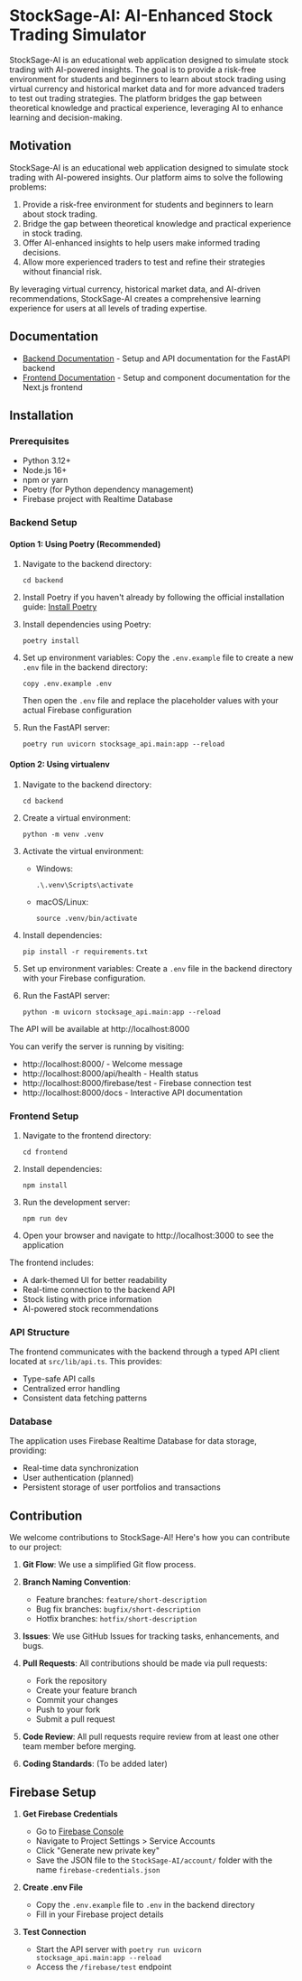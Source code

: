 # StockSage-AI: AI-Enhanced Stock Trading Simulator

StockSage-AI is an educational web application designed to simulate stock trading with AI-powered insights. The goal is to provide a risk-free environment for students and beginners to learn about stock trading using virtual currency and historical market data and for more advanced traders to test out trading strategies. The platform bridges the gap between theoretical knowledge and practical experience, leveraging AI to enhance learning and decision-making.

## Motivation

StockSage-AI is an educational web application designed to simulate stock trading with AI-powered insights. Our platform aims to solve the following problems:

1. Provide a risk-free environment for students and beginners to learn about stock trading.
2. Bridge the gap between theoretical knowledge and practical experience in stock trading.
3. Offer AI-enhanced insights to help users make informed trading decisions.
4. Allow more experienced traders to test and refine their strategies without financial risk.

By leveraging virtual currency, historical market data, and AI-driven recommendations, StockSage-AI creates a comprehensive learning experience for users at all levels of trading expertise.

## Documentation

- [Backend Documentation](backend/README.md) - Setup and API documentation for the FastAPI backend
- [Frontend Documentation](frontend/README.md) - Setup and component documentation for the Next.js frontend

## Installation

### Prerequisites
- Python 3.12+
- Node.js 16+
- npm or yarn
- Poetry (for Python dependency management)
- Firebase project with Realtime Database

### Backend Setup

#### Option 1: Using Poetry (Recommended)

1. Navigate to the backend directory:
   ```
   cd backend
   ```

2. Install Poetry if you haven't already by following the official installation guide:
   [Install Poetry](https://python-poetry.org/docs/#installation)

3. Install dependencies using Poetry:
   ```
   poetry install
   ```

4. Set up environment variables:
   Copy the `.env.example` file to create a new `.env` file in the backend directory:

   ```
   copy .env.example .env
   ```

   Then open the `.env` file and replace the placeholder values with your actual Firebase configuration

5. Run the FastAPI server:
   ```
   poetry run uvicorn stocksage_api.main:app --reload
   ```

#### Option 2: Using virtualenv

1. Navigate to the backend directory:
   ```
   cd backend
   ```

2. Create a virtual environment:
   ```
   python -m venv .venv
   ```

3. Activate the virtual environment:
   - Windows:
     ```
     .\.venv\Scripts\activate
     ```
   - macOS/Linux:
     ```
     source .venv/bin/activate
     ```

4. Install dependencies:
   ```
   pip install -r requirements.txt
   ```

5. Set up environment variables:
   Create a `.env` file in the backend directory with your Firebase configuration.

6. Run the FastAPI server:
   ```
   python -m uvicorn stocksage_api.main:app --reload
   ```

The API will be available at http://localhost:8000
   
You can verify the server is running by visiting:
- http://localhost:8000/ - Welcome message
- http://localhost:8000/api/health - Health status
- http://localhost:8000/firebase/test - Firebase connection test
- http://localhost:8000/docs - Interactive API documentation

### Frontend Setup
1. Navigate to the frontend directory:
   ```
   cd frontend
   ```

2. Install dependencies:
   ```
   npm install
   ```

3. Run the development server:
   ```
   npm run dev
   ```
   
4. Open your browser and navigate to http://localhost:3000 to see the application

The frontend includes:
- A dark-themed UI for better readability
- Real-time connection to the backend API
- Stock listing with price information
- AI-powered stock recommendations

### API Structure
The frontend communicates with the backend through a typed API client located at `src/lib/api.ts`. This provides:
- Type-safe API calls
- Centralized error handling
- Consistent data fetching patterns

### Database
The application uses Firebase Realtime Database for data storage, providing:
- Real-time data synchronization
- User authentication (planned)
- Persistent storage of user portfolios and transactions

## Contribution

We welcome contributions to StockSage-AI! Here's how you can contribute to our project:

1. **Git Flow**: We use a simplified Git flow process.

2. **Branch Naming Convention**: 
   - Feature branches: `feature/short-description`
   - Bug fix branches: `bugfix/short-description`
   - Hotfix branches: `hotfix/short-description`

3. **Issues**: We use GitHub Issues for tracking tasks, enhancements, and bugs.

4. **Pull Requests**: All contributions should be made via pull requests:
   - Fork the repository
   - Create your feature branch
   - Commit your changes
   - Push to your fork
   - Submit a pull request

5. **Code Review**: All pull requests require review from at least one other team member before merging.

6. **Coding Standards**: (To be added later)


## Firebase Setup

1. **Get Firebase Credentials**
   - Go to [Firebase Console](https://console.firebase.google.com/)
   - Navigate to Project Settings > Service Accounts
   - Click "Generate new private key"
   - Save the JSON file to the `StockSage-AI/account/` folder with the name `firebase-credentials.json`
   
2. **Create .env File**
   - Copy the `.env.example` file to `.env` in the backend directory
   - Fill in your Firebase project details

3. **Test Connection**
   - Start the API server with `poetry run uvicorn stocksage_api.main:app --reload`
   - Access the `/firebase/test` endpoint

